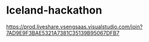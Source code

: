 # Iceland-hackathon
https://prod.liveshare.vsengsaas.visualstudio.com/join?7AD9E9F3BAE5321A7381C35139B95067DFB7
